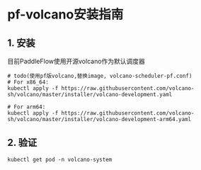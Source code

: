 # pf-volcano安装指南

## 1. 安装
目前PaddleFlow使用开源volcano作为默认调度器
```shell
# todo(使用pf版volcano,替换image, volcano-scheduler-pf.conf)
# For x86_64:
kubectl apply -f https://raw.githubusercontent.com/volcano-sh/volcano/master/installer/volcano-development.yaml

# For arm64:
kubectl apply -f https://raw.githubusercontent.com/volcano-sh/volcano/master/installer/volcano-development-arm64.yaml
```



## 2. 验证
```shell
kubectl get pod -n volcano-system
```

